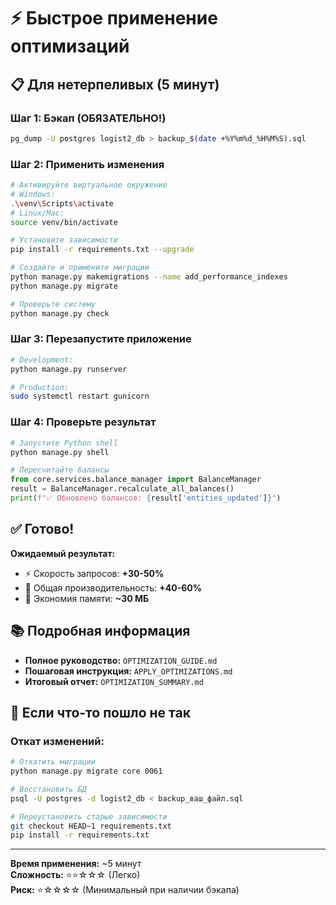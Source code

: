 # ⚡ Быстрое применение оптимизаций

## 📋 Для нетерпеливых (5 минут)

### Шаг 1: Бэкап (ОБЯЗАТЕЛЬНО!)
```bash
pg_dump -U postgres logist2_db > backup_$(date +%Y%m%d_%H%M%S).sql
```

### Шаг 2: Применить изменения
```bash
# Активируйте виртуальное окружение
# Windows:
.\venv\Scripts\activate
# Linux/Mac:
source venv/bin/activate

# Установите зависимости
pip install -r requirements.txt --upgrade

# Создайте и примените миграции
python manage.py makemigrations --name add_performance_indexes
python manage.py migrate

# Проверьте систему
python manage.py check
```

### Шаг 3: Перезапустите приложение
```bash
# Development:
python manage.py runserver

# Production:
sudo systemctl restart gunicorn
```

### Шаг 4: Проверьте результат
```python
# Запустите Python shell
python manage.py shell

# Пересчитайте балансы
from core.services.balance_manager import BalanceManager
result = BalanceManager.recalculate_all_balances()
print(f"✅ Обновлено балансов: {result['entities_updated']}")
```

## ✅ Готово!

**Ожидаемый результат:**
- ⚡ Скорость запросов: **+30-50%**
- 🚀 Общая производительность: **+40-60%**
- 💾 Экономия памяти: **~30 МБ**

## 📚 Подробная информация

- **Полное руководство:** `OPTIMIZATION_GUIDE.md`
- **Пошаговая инструкция:** `APPLY_OPTIMIZATIONS.md`
- **Итоговый отчет:** `OPTIMIZATION_SUMMARY.md`

## 🚨 Если что-то пошло не так

### Откат изменений:
```bash
# Откатить миграции
python manage.py migrate core 0061

# Восстановить БД
psql -U postgres -d logist2_db < backup_ваш_файл.sql

# Переустановить старые зависимости
git checkout HEAD~1 requirements.txt
pip install -r requirements.txt
```

---

**Время применения:** ~5 минут  
**Сложность:** ⭐⭐☆☆☆ (Легко)  
**Риск:** ⭐☆☆☆☆ (Минимальный при наличии бэкапа)
